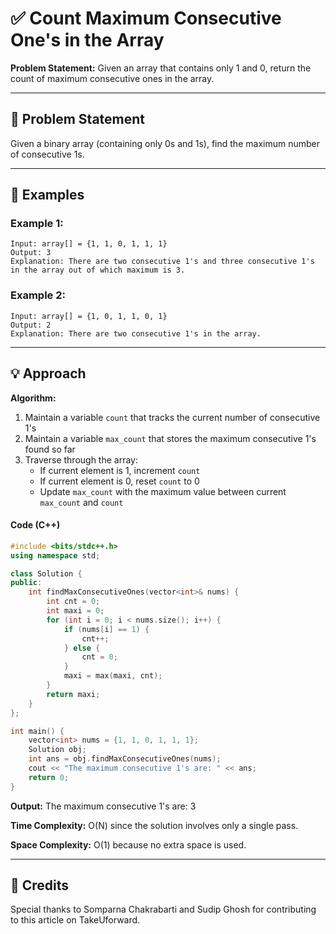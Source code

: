 # ✅ Count Maximum Consecutive One's in the Array

**Problem Statement:** Given an array that contains only 1 and 0, return the count of maximum consecutive ones in the array.

---

## 📌 Problem Statement

Given a binary array (containing only 0s and 1s), find the maximum number of consecutive 1s.

---

## 🧪 Examples

### Example 1:
```
Input: array[] = {1, 1, 0, 1, 1, 1}
Output: 3
Explanation: There are two consecutive 1's and three consecutive 1's in the array out of which maximum is 3.
```

### Example 2:
```
Input: array[] = {1, 0, 1, 1, 0, 1}
Output: 2
Explanation: There are two consecutive 1's in the array.
```

---

## 💡 Approach

**Algorithm:**
1. Maintain a variable `count` that tracks the current number of consecutive 1's
2. Maintain a variable `max_count` that stores the maximum consecutive 1's found so far
3. Traverse through the array:
   - If current element is 1, increment `count`
   - If current element is 0, reset `count` to 0
   - Update `max_count` with the maximum value between current `max_count` and `count`

#### Code (C++)
```cpp
#include <bits/stdc++.h>
using namespace std;

class Solution {
public:
    int findMaxConsecutiveOnes(vector<int>& nums) {
        int cnt = 0;
        int maxi = 0;
        for (int i = 0; i < nums.size(); i++) {
            if (nums[i] == 1) {
                cnt++;
            } else {
                cnt = 0;
            }
            maxi = max(maxi, cnt);
        }
        return maxi;
    }
};

int main() {
    vector<int> nums = {1, 1, 0, 1, 1, 1};
    Solution obj;
    int ans = obj.findMaxConsecutiveOnes(nums);
    cout << "The maximum consecutive 1's are: " << ans;
    return 0;
}
```
**Output:** The maximum consecutive 1's are: 3

**Time Complexity:** O(N) since the solution involves only a single pass.

**Space Complexity:** O(1) because no extra space is used.

---

## 🙌 Credits

Special thanks to Somparna Chakrabarti and Sudip Ghosh for contributing to this article on TakeUforward.
